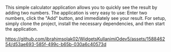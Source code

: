This simple calculator application allows you to quickly see the result by adding two numbers. The application is very easy to use: Enter two numbers, click the "Add" button, and immediately see your result. For setup, simply clone the project, install the necessary dependencies, and then start the application.


https://github.com/ibrahimsolak02/WidgetsKullanimiOdev5/assets/158846254/d53ae693-585f-499c-b65b-030a6c40573d

